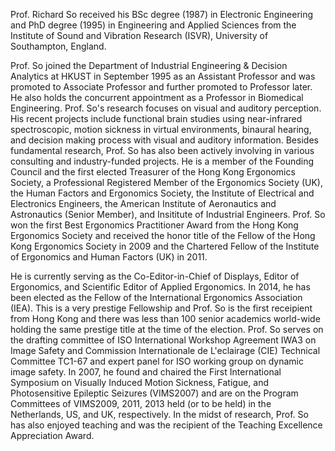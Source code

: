 Prof. Richard So received his BSc degree (1987) in Electronic Engineering and PhD degree (1995) in Engineering and Applied Sciences from the Institute of Sound and Vibration Research (ISVR), University of Southampton, England.

Prof. So joined the Department of Industrial Engineering & Decision Analytics at HKUST in September 1995 as an Assistant Professor and was promoted to Associate Professor and further promoted to Professor later. He also holds the concurrent appointment as a Professor in Biomedical Engineering. Prof. So's research focuses on visual and auditory perception. His recent projects include functional brain studies using near-infrared spectroscopic, motion sickness in virtual environments, binaural hearing, and decision making process with visual and auditory information. Besides fundamental research, Prof. So has also been actively involving in various consulting and industry-funded projects. He is a member of the Founding Council and the first elected Treasurer of the Hong Kong Ergonomics Society, a Professional Registered Member of the Ergonomics Society (UK), the Human Factors and Ergonomics Society, the Institute of Electrical and Electronics Engineers, the American Institute of Aeronautics and Astronautics (Senior Member), and Insititute of Industrial Engineers. Prof. So won the first Best Ergonomics Practitioner Award from the Hong Kong Ergonomics Society and received the honor title of the Fellow of the Hong Kong Ergonomics Society in 2009 and the Chartered Fellow of the Institute of Ergonomics and Human Factors (UK) in 2011.

He is currently serving as the Co-Editor-in-Chief of Displays, Editor of Ergonomics, and Scientific Editor of Applied Ergonomics. In 2014, he has been elected as the Fellow of the International Ergonomics Association (IEA). This is a very prestige Fellowship and Prof. So is the first receipient from Hong Kong and there was less than 100 senior academics world-wide holding the same prestige title at the time of the election. Prof. So serves on the drafting committee of ISO International Workshop Agreement IWA3 on Image Safety and Commission Internationale de L'eclairage (CIE) Technical Committee TC1-67 and expert panel for ISO working group on dynamic image safety. In 2007, he found and chaired the First International Symposium on Visually Induced Motion Sickness, Fatigue, and Photosensitive Epileptic Seizures (VIMS2007) and are on the Program Committees of VIMS2009, 2011, 2013 held (or to be held) in the Netherlands, US, and UK, respectively. In the midst of research, Prof. So has also enjoyed teaching and was the recipient of the Teaching Excellence Appreciation Award.
